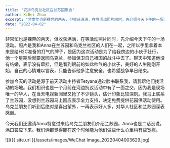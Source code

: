 ```yaml
---
title: "安排乌克兰社区在兰苏园聚会"
author: XiBei Zhao
excerpt: "非常忙也是裸奔的两天，但收获满满，在等活动照片同时，先介绍今天下午的一场活动。照片是我和Anna在兰苏园和乌克兰社区的人们在一起，之所以手里拿着本来是给H2C准备的打气的牌子，是因为这次活动是为了给我傍边的小伙子壮行，他一个星期后就要返回乌克兰，参加保卫自己祖国的战斗中去了。聊天中知道他没有结婚，表示没有牵挂，但是看到眼前的如此帅气的小伙子，美好的人生刚刚开始，自己的心情难以言表，只能告诉他多注意安全，也希望战争早日结束。"
date: "2022-04-02"
---
```


非常忙也是裸奔的两天，但收获满满，在等活动照片同时，先介绍今天下午的一场活动。照片是我和Anna在兰苏园和乌克兰社区的人们在一起，之所以手里拿着本来是给H2C准备的打气的牌子，是因为这次活动是为了给我傍边的小伙子壮行，他一个星期后就要返回乌克兰，参加保卫自己祖国的战斗中去了。聊天中知道他没有结婚，表示没有牵挂，但是看到眼前的如此帅气的小伙子，美好的人生刚刚开始，自己的心情难以言表，只能告诉他多注意安全，也希望战争早日结束。

参加今天的活动是源于前天活动主持者Tetyana通过脸书联系我，请我帮他们找活动的场地。我们相识也是一个月前在河边抗议活动中有了一面之交，因为我是现场唯一的华人，在当天电视新闻里又抢了不少镜头，估计印象比较深刻。我马上联系了兰苏园，没想到兰苏园马上回应表示全力支持，决定免费提供花园供活动使用。乌克兰朋友们听到后绝对是喜出望外，一再表示好人多，对华人社区和兰苏园深表感谢。

今天我们还邀请Anna特意过来给乌克兰朋友们介绍兰苏园，Anna也是二话没说，满口答应下来。我们俩都觉得能在这个时候能为他们做些什么心里稍有些宽慰。

![]({{ site.url }}/assets/images/WeChat Image_20220404003629.jpg)
